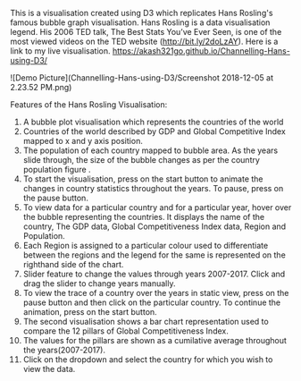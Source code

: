 This is a visualisation created using D3 which replicates Hans Rosling's famous bubble graph visualisation. Hans Rosling is a data visualisation legend. His 2006 TED talk, The Best Stats You’ve Ever Seen, is one of the most viewed videos on the TED website (http://bit.ly/2doLzAY). Here is a link to my live visualisation. https://akash321go.github.io/Channelling-Hans-using-D3/ 


![Demo Picture](Channelling-Hans-using-D3/Screenshot 2018-12-05 at 2.23.52 PM.png)
      

Features of the Hans Rosling Visualisation:

1. A bubble plot visualisation which represents the countries of the world
2. Countries of the world described by GDP and Global Competitive Index mapped to x and y axis position.
3. The population of each country mapped to bubble area. As the years slide through, the size of the bubble changes as per the country population figure .
4. To start the visualisation, press on the start button to animate the changes in country statistics throughout the years. To pause, press on the pause button.
5. To view data for a particular country and for a particular year, hover over the bubble representing the countries. It displays the name of the country, The GDP data, Global Competitiveness Index data,   Region and Population.
6. Each Region is assigned to a particular colour used to differentiate between the regions and the legend for the same is represented on the righthand side of the chart.
7. Slider feature to change the values through years 2007-2017. Click and drag the slider to change years manually.
8. To view the trace of a country over the years in static view, press on the pause button and then click on the particular country. To continue the animation, press on the start button.
9. The second visualisation shows a bar chart representation used to compare the 12 pillars of Global Competitiveness Index.
10. The values for the pillars are shown as a cumilative average throughout the years(2007-2017).
11. Click on the dropdown and select the country for which you wish to view the data.
